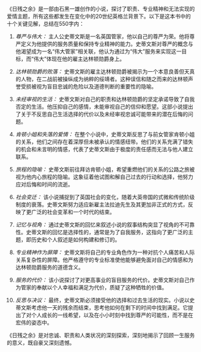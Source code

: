 《日残之余》是一部由石黑一雄创作的小说，探讨了职责、专业精神和无法实现的爱情主题，所有这些都发生在变化中的20世纪英格兰背景下。以下是这本书中的十个关键见解，总结在550字内：

1. *尊严与伟大：* 主人公史蒂文斯是一名英国管家，他以自己的尊严为荣。他将尊严定义为他提供的服务质量和保持专业精神的能力。史蒂文斯对尊严的概念与他渴望成为一名“伟大管家”相关联，他认为通过为“伟大”服务来实现这一目标，而“伟大”体现在他的雇主达林顿勋爵身上。

2. *达林顿勋爵的败落：* 史蒂文斯的雇主达林顿勋爵被揭示为一个本意良善但天真的人物，在二战前被操纵成为纳粹的绥靖者。这种误信和随之而来的达林顿声誉受损被视为盲目忠诚的危险以及道德判断的重要性的隐喻。

3. *未经审视的生活：* 史蒂文斯对自己的职责和达林顿勋爵的坚定承诺导致了自我否定的生活。他压抑自己的感情，未能审视自己的信仰和愿望。这部小说提出了关于不反思自己生活选择的代价以及未经审视忠诚可能带来的潜在后悔的问题。

4. *肯顿小姐和失落的爱情：* 在整个小说中，史蒂文斯反思了与前女管家肯顿小姐的关系，他们之间存在着深厚但未被承认的情感纽带。他们的关系充满了错失的机会和未言明的情感，代表了史蒂文斯由于极度的责任感而无法与他人建立联系。

5. *旅程的隐喻：* 史蒂文斯前往拜访肯顿小姐，希望重燃他们的关系的公路之旅被视为他内心旅程的隐喻。这象征着他试图和解自己过去的行动和选择，他努力应对后悔和时间的流逝。

6. *社会变迁：* 该小说捕捉到了英国社会的变化，随着大英帝国的式微和传统阶级制度的衰落。史蒂文斯努力适应新雇主法拉迪先生及其更加非正式的方式，反映了更广泛的社会变革和一个时代的结束。

7. *记忆与视角：* 通过史蒂文斯的回忆来叙述小说的叙事结构突显了视角的不可靠性。史蒂文斯的回忆是选择性的，通常是为了自我服务，这指向了更广泛的主题，即历史和个人叙述是如何构建和修订的。

8. *专业精神作为屏障：* 史蒂文斯将自己的专业角色作为一种对抗个人痛苦和人际关系复杂性的屏障。他严格遵守的专业标准使他能够避免面对自己的情感和为达林顿勋爵服务的道德含义。

9. *服务的代价：* 该小说探讨了对更高事业的盲目服务的代价。史蒂文斯对自己作为管家的奉献以个人幸福和满足为代价，质疑了这种牺牲的价值。

10. *反思与决议：* 最终，史蒂文斯必须接受他的选择和过去生活的现实。小说以史蒂文斯考虑他一天的残余而结束，思考他如何在剩下的时间中找到满足。它提出了对个人成长的一线希望，以及在小小时刻中找到尊严的可能性，而不是在宏伟的姿态中。

《日残之余》是对忠诚、职责和人类状况的深刻探索，深刻地揭示了回顾一生服务的意义，既自豪又深刻遗憾。
